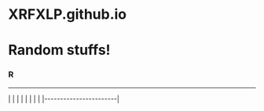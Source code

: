 # XRFXLP.github.io


# Random stuffs!

### R

------------------------
|                       |
|                       |
|                       |
|                       |
|-----------------------|
